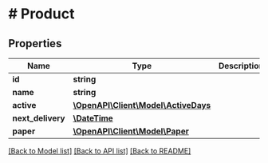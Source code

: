 # # Product

## Properties

Name | Type | Description | Notes
------------ | ------------- | ------------- | -------------
**id** | **string** |  | 
**name** | **string** |  | 
**active** | [**\OpenAPI\Client\Model\ActiveDays**](ActiveDays.md) |  | 
**next_delivery** | [**\DateTime**](\DateTime.md) |  | [optional] 
**paper** | [**\OpenAPI\Client\Model\Paper**](Paper.md) |  | 

[[Back to Model list]](../../README.md#documentation-for-models) [[Back to API list]](../../README.md#documentation-for-api-endpoints) [[Back to README]](../../README.md)


